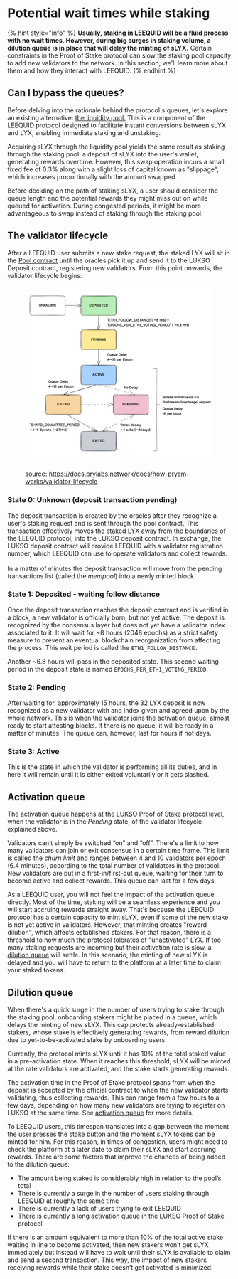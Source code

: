 # Potential wait times while staking

{% hint style="info" %}
**Usually, staking in LEEQUID will be a fluid process with no wait times**. **However, during big surges in staking volume, a dilution queue is in place that will delay the minting of sLYX.** Certain constraints in the Proof of Stake protocol can slow the staking pool capacity to add new validators to the network. In this section, we'll learn more about them and how they interact with LEEQUID.
{% endhint %}

## Can I bypass the queues?

Before delving into the rationale behind the protocol's queues, let's explore an existing alternative: [the liquidity pool.](../swapping/slyx-for-lyx-an-instant-alternative-to-exiting.md) This is a component of the LEEQUID protocol designed to facilitate instant conversions between sLYX and LYX, enabling immediate staking and unstaking.&#x20;

Acquiring sLYX through the liquidity pool yields the same result as staking through the staking pool: a deposit of sLYX into the user's wallet, generating rewards overtime. However, this swap operation incurs a small fixed fee of 0.3% along with a slight loss of capital known as "slippage", which increases proportionally with the amount swapped.&#x20;

Before deciding on the path of staking sLYX, a user should consider the queue length and the potential rewards they might miss out on while queued for activation. During congested periods, it might be more advantageous to swap instead of staking through the staking pool.

## The validator lifecycle

After a LEEQUID user submits a new stake request, the staked LYX will sit in the [Pool contract](../../leequid-in-depth/smart-contracts/pool.md) until the oracles pick it up and send it to the LUKSO Deposit contract, registering new validators. From this point onwards, the validator lifecycle begins:

<figure><img src="../../.gitbook/assets/Validator_states (2).png" alt=""><figcaption><p>source: <a href="https://docs.prylabs.network/docs/how-prysm-works/validator-lifecycle">https://docs.prylabs.network/docs/how-prysm-works/validator-lifecycle</a></p></figcaption></figure>

### State 0: Unknown (deposit transaction pending)

The deposit transaction is created by the oracles after they recognize a user's staking request and is sent through the pool contract. This transaction effectively moves the staked LYX away from the boundaries of the LEEQUID protocol, into the LUKSO deposit contract. In exchange, the LUKSO deposit contract will provide LEEQUID with a validator registration number, which LEEQUID can use to operate validators and collect rewards. \
\
In a matter of minutes the deposit transaction will move from the pending transactions list (called the _mempool_) into a newly minted block.&#x20;

### State 1: Deposited - waiting follow distance

Once the deposit transaction reaches the deposit contract and is verified in a block, a new validator is officially born, but not yet active. The deposit is recognized by the consensus layer but does not yet have a validator index associated to it. It will wait for \~8 hours (2048 epochs) as a strict safety measure to prevent an eventual blockchain reorganization from affecting the process. This wait period is called the `ETH1_FOLLOW_DISTANCE.`

Another \~6.8 hours will pass in the deposited state. This second waiting period in the deposit state is named `EPOCHS_PER_ETH1_VOTING_PERIOD`.&#x20;

### State 2: Pending

After waiting for, approximately 15 hours, the 32 LYX deposit is now recognized as a new validator with and index given and agreed upon by the whole network. This is when the validator joins the activation queue, almost ready to start attesting blocks. If there is no queue, it will be ready in a matter of minutes. The queue can, however, last for hours if not days.&#x20;

### State 3: Active

This is the state in which the validator is performing all its duties, and in here it will remain until it is either exited voluntarily or it gets slashed.&#x20;

## Activation queue

The activation queue happens at the LUKSO Proof of Stake protocol level, when the validator is in the _Pending_ state, of the validator lifecycle explained above.&#x20;

Validators can’t simply be switched “on” and “off”. There's a limit to how many validators can join or exit consensus in a certain time frame. This limit is called the _churn limit_ and ranges between 4 and 10 validators per epoch (6.4 minutes), according to the total number of validators in the protocol. New validators are put in a first-in/first-out queue, waiting for their turn to become active and collect rewards. This queue can last for a few days.

As a LEEQUID user, you will not feel the impact of the activation queue directly. Most of the time, staking will be a seamless experience and you will start accruing rewards straight away. That's because the LEEQUID protocol has a certain capacity to mint sLYX, even if some of the new stake is not yet active in validators. However, that minting creates "reward dilution", which affects established stakers. For that reason, there is a threshold to how much the protocol tolerates of "unactivated" LYX. If too many staking requests are incoming but their activation rate is slow, a [dilution queue](potential-wait-times-while-staking.md#dilution-queue) will settle. In this scenario, the minting of new sLYX is delayed and you will have to return to the platform at a later time to claim your staked tokens.&#x20;

## Dilution queue

When there's a quick surge in the number of users trying to stake through the staking pool, onboarding stakers might be placed in a queue, which delays the minting of new sLYX. This cap protects already-established stakers, whose stake is effectively generating rewards, from reward dilution due to yet-to-be-activated stake by onboarding users.&#x20;

Currently, the protocol mints sLYX until it has 10% of the total staked value in a pre-activation state. When it reaches this threshold, sLYX will be minted at the rate validators are activated, and the stake starts generating rewards.

The activation time in the Proof of Stake protocol spans from when the deposit is accepted by the official contract to when the new validator starts validating, thus collecting rewards. This can range from a few hours to a few days, depending on how many new validators are trying to register on LUKSO at the same time. See [activation queue](potential-wait-times-while-staking.md#activation-queue) for more details.

To LEEQUID users, this timespan translates into a gap between the moment the user presses the stake button and the moment sLYX tokens can be minted for him. For this reason, in times of congestion, users might need to check the platform at a later date to claim their sLYX and start accruing rewards. There are some factors that improve the chances of being added to the dilution queue:

* The amount being staked is considerably high in relation to the pool’s total
* There is currently a surge in the number of users staking through LEEQUID at roughly the same time
* There is currently a lack of users trying to exit LEEQUID
* There is currently a long activation queue in the LUKSO Proof of Stake protocol

If there is an amount equivalent to more than 10% of the total active stake waiting in line to become activated, then new stakers won’t get sLYX immediately but instead will have to wait until their sLYX is available to claim and send a second transaction. This way, the impact of new stakers receiving rewards while their stake doesn’t get activated is minimized.

